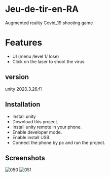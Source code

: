 # Jeu-de-tir-en-RA
Augmented reality Covid_19 shooting game 

# Features
* UI (menu /level 1/ lose)
* Click on the laser to shoot the virus

## version
unity 2020.3.26.f1

## Installation
* Install unity
* Download this project.
* Install unity remote in your phone.
* Enable developer mode.
* Enable install USB.
* Connect the phone by pc and run the project.

## Screenshots
![050](https://github.com/nahla-educate/Jeu-de-tir-en-RA/assets/80469651/31254179-981a-46fe-8a76-9354581ed6a3)
![051](https://github.com/nahla-educate/Jeu-de-tir-en-RA/assets/80469651/64f5e3a0-fb01-4704-9c29-97983963f3f4)
